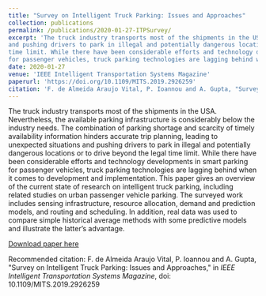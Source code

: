 ```yaml
---
title: "Survey on Intelligent Truck Parking: Issues and Approaches"
collection: publications
permalink: /publications/2020-01-27-ITPSurvey/
excerpt: 'The truck industry transports most of the shipments in the USA. Nevertheless, the available parking infrastructure is considerably below the industry needs. The combination of parking shortage and scarcity of timely availability information hinders accurate trip planning, leading to unexpected situations
and pushing drivers to park in illegal and potentially dangerous locations or to drive beyond the legal
time limit. While there have been considerable efforts and technology developments in smart parking
for passenger vehicles, truck parking technologies are lagging behind when it comes to development and implementation. This paper gives an overview of the current state of research on intelligent truck parking, including related studies on urban passenger vehicle parking. The surveyed work includes sensing infrastructure, resource allocation, demand and prediction models, and routing and scheduling. In addition, real data was used to compare simple historical average methods with some predictive models and illustrate the latter’s advantage.'
date: 2020-01-27
venue: 'IEEE Intelligent Transportation Systems Magazine'
paperurl: 'https://doi.org/10.1109/MITS.2019.2926259'
citation: 'F. de Almeida Araujo Vital, P. Ioannou and A. Gupta, "Survey on Intelligent Truck Parking: Issues and Approaches," in <i>IEEE Intelligent Transportation Systems Magazine</i>, doi: 10.1109/MITS.2019.2926259.'
---
```

The truck industry transports most of the shipments in the USA. Nevertheless, the available parking infrastructure is considerably below the industry needs. The combination of parking shortage and scarcity of timely availability information hinders accurate trip planning, leading to unexpected situations
and pushing drivers to park in illegal and potentially dangerous locations or to drive beyond the legal
time limit. While there have been considerable efforts and technology developments in smart parking
for passenger vehicles, truck parking technologies are lagging behind when it comes to development and implementation. This paper gives an overview of the current state of research on intelligent truck parking, including related studies on urban passenger vehicle parking. The surveyed work includes sensing infrastructure, resource allocation, demand and prediction models, and routing and scheduling. In addition, real data was used to compare simple historical average methods with some predictive models and illustrate the latter’s advantage.

[Download paper here](https://doi.org/10.1109/MITS.2019.2926259)

Recommended citation: F. de Almeida Araujo Vital, P. Ioannou and A. Gupta, "Survey on Intelligent Truck Parking: Issues and Approaches," in <i>IEEE Intelligent Transportation Systems Magazine</i>, doi: 10.1109/MITS.2019.2926259